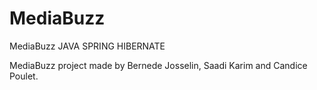 # MediaBuzz
MediaBuzz JAVA SPRING HIBERNATE

MediaBuzz project made by Bernede Josselin,  Saadi Karim and Candice Poulet.
